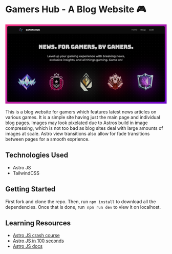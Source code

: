 # Gamers Hub - A Blog Website 🎮

![hero page](https://github.com/anav5704/gamers-hub/blob/main/docs/gamers-hub.png)

This is a blog website for gamers which features latest news articles on various games. It is a simple site having just the main page and individual blog pages. Images may look pixelated due to Astros build in image compressing, which is not too bad as blog sites deal with large amounts of images at scale. Astro view transitions also allow for fade transitions between pages for a smooth exprience.

## Technologies Used

- Astro JS
- TailwindCSS

## Getting Started

First fork and clone the repo. Then, run ```npm install``` to download all the dependencies. Once that is done, run``` npm run dev``` to view it on localhost.

## Learning Resources

- [Astro JS crash course](https://www.youtube.com/watch?v=e-hTm5VmofI)
- [Astro JS in 100 seconds](https://www.youtube.com/watch?v=dsTXcSeAZq8)
- [Astro JS docs](https://astro.build/)

